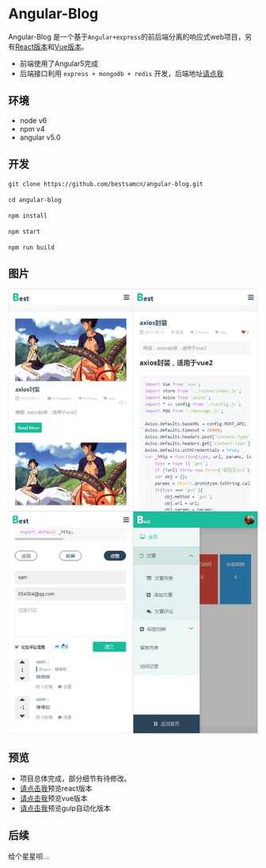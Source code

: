# Angular-Blog

Angular-Blog 是一个基于``Angular+express``的前后端分离的响应式web项目，另有[React版本](https://github.com/bestsamcn/react-blog)和[Vue版本](https://github.com/bestsamcn/react-blog)。
- 前端使用了Angular5完成
- 后端接口利用 ``express + mongodb + redis`` 开发，后端地址[请点我](https://github.com/bestsamcn/node-blog)

## 环境
- node v6
- npm  v4
- angular  v5.0

## 开发
```
git clone https://github.com/bestsamcn/angular-blog.git

cd angular-blog

npm install

npm start

npm run build

```
## 图片
![piture](https://github.com/bestsamcn/vue-blog/blob/master/picture/%E6%9C%AA%E6%A0%87%E9%A2%98-1.png)

## 预览
- 项目总体完成，部分细节有待修改。
- [请点击我](http://react.bestsamcn.me/)预览react版本
- [请点击我](http://blog.bestsamcn.me/)预览vue版本
- [请点击我](http://gulp.bestsamcn.me/)预览gulp自动化版本




## 后续
给个星星呗...